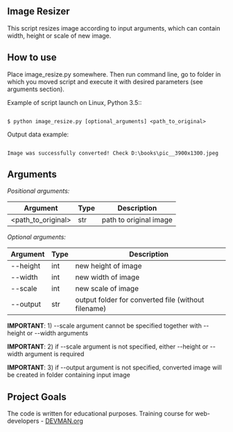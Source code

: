 Image Resizer
-------------

This script resizes image according to input arguments, which can contain width, height or scale of new image. 

How to use
-------------

Place image_resize.py somewhere. Then run command line, go to folder in which you moved script and execute it with desired parameters (see arguments section).

Example of script launch on Linux, Python 3.5::

```#!bash

$ python image_resize.py [optional_arguments] <path_to_original>

```

Output data example:

```#!bash

Image was successfully converted! Check D:\books\pic__3900x1300.jpeg

```

Arguments
-------------

*Positional arguments:*

| Argument           | Type | Description            |
|--------------------|------|------------------------|
| <path_to_original> | str  | path to original image |
    
*Optional arguments:*
    
| Argument | Type | Description                                         |
|----------|------|-----------------------------------------------------|
| --height | int  | new height of image                                 |
| --width  | int  | new width of image                                  |
| --scale  | int  | new scale of image                                  |
| --output | str  | output folder for converted file (without filename) ||

**IMPORTANT**: 1) --scale argument cannot be specified together with --height or --width arguments

**IMPORTANT**: 2) if --scale argument is not specified, either --height or --width argument is required

**IMPORTANT**: 3) if --output argument is not specified, converted image will be created in folder containing input image 

Project Goals
-------------

The code is written for educational purposes. Training course for web-developers - [DEVMAN.org](https://devman.org)
